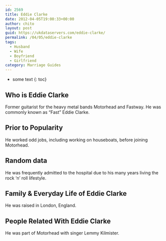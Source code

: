 ```yaml
---
id: 2569
title: Eddie Clarke
date: 2012-04-05T19:00:33+00:00
author: chito
layout: post
guid: https://ukdataservers.com/eddie-clarke/
permalink: /04/05/eddie-clarke
tags:
  - Husband
  - Wife
  - Boyfriend
  - Girlfriend
category: Marriage Guides
---
```


* some text
{: toc}


## Who is  Eddie Clarke
                  
                  
                  
Former guitarist for the heavy metal bands Motorhead and Fastway. He was commonly known as &#8220;Fast&#8221; Eddie Clarke. 
                  
                
                
                
## Prior to Popularity 
                  
                  
                  
He worked odd jobs, including working on houseboats, before joining Motorhead.
                  
                
                
                
## Random data 
                  
                  
                  
He was frequently admitted to the hospital due to his many years living the rock &#8216;n&#8217; roll lifestyle.
                  
                
                
                
## Family & Everyday Life of Eddie Clarke
                  
                  
                  
He was raised in London, England.
                  
                
                
                
## People Related With  Eddie Clarke
                  
                  
                  
He was part of Motorhead with singer Lemmy Kilmister.
                  
                
              
            
          
          
          
    
    
  
